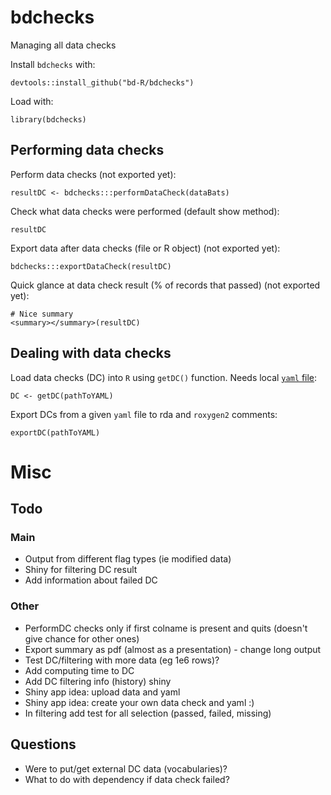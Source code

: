 # bdchecks
Managing all data checks

Install `bdchecks` with: 

    devtools::install_github("bd-R/bdchecks")

Load with:
    
    library(bdchecks)


## Performing data checks

Perform data checks (not exported yet):

    resultDC <- bdchecks:::performDataCheck(dataBats)

Check what data checks were performed (default show method):

    resultDC

Export data after data checks (file or R object) (not exported yet):  

    bdchecks:::exportDataCheck(resultDC)

Quick glance at data check result (% of records that passed) (not exported yet):  

    # Nice summary
    <summary></summary>(resultDC)


## Dealing with data checks

Load data checks (DC) into `R` using `getDC()` function. Needs local [`yaml` file](http://raw.githubusercontent.com/bd-R/bdchecks/master/data/DCtest.yaml):

    DC <- getDC(pathToYAML)

Export DCs from a given `yaml` file to rda and `roxygen2` comments:

    exportDC(pathToYAML)

# Misc

## Todo

### Main
- Output from different flag types (ie modified data)  
- Shiny for filtering DC result  
- Add information about failed DC  

### Other
- PerformDC checks only if first colname is present and quits (doesn't give chance for other ones)   
- Export summary as pdf (almost as a presentation) - change long output  
- Test DC/filtering with more data (eg 1e6 rows)?   
- Add computing time to DC  
- Add DC filtering info (history) shiny     
- Shiny app idea: upload data and yaml   
- Shiny app idea: create your own data check and yaml :)  
- In filtering add test for all selection (passed, failed, missing)  

## Questions
- Were to put/get external DC data (vocabularies)?   
- What to do with dependency if data check failed?  